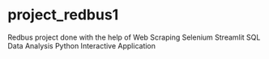 # project_redbus1
Redbus project done with the help of Web Scraping Selenium Streamlit SQL Data Analysis Python Interactive Application
